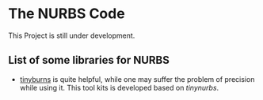 # The NURBS Code

This Project is still under development.

## List of some libraries for NURBS
- [tinyburns](https://github.com/pradeep-pyro/tinynurbs) is quite helpful, while one may suffer the problem of precision while using it. This tool kits is developed based on *tinynurbs*.